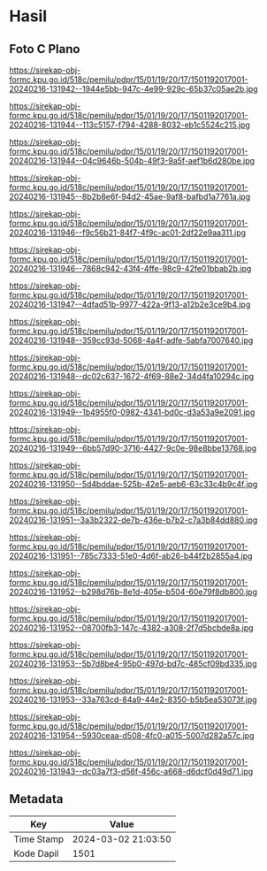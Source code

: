 # Hasil

## Foto C Plano

https://sirekap-obj-formc.kpu.go.id/518c/pemilu/pdpr/15/01/19/20/17/1501192017001-20240216-131942--1944e5bb-947c-4e99-929c-65b37c05ae2b.jpg

https://sirekap-obj-formc.kpu.go.id/518c/pemilu/pdpr/15/01/19/20/17/1501192017001-20240216-131944--113c5157-f794-4288-8032-eb1c5524c215.jpg

https://sirekap-obj-formc.kpu.go.id/518c/pemilu/pdpr/15/01/19/20/17/1501192017001-20240216-131944--04c9646b-504b-49f3-9a5f-aef1b6d280be.jpg

https://sirekap-obj-formc.kpu.go.id/518c/pemilu/pdpr/15/01/19/20/17/1501192017001-20240216-131945--8b2b8e6f-94d2-45ae-9af8-bafbd1a7761a.jpg

https://sirekap-obj-formc.kpu.go.id/518c/pemilu/pdpr/15/01/19/20/17/1501192017001-20240216-131946--f9c56b21-84f7-4f9c-ac01-2df22e9aa311.jpg

https://sirekap-obj-formc.kpu.go.id/518c/pemilu/pdpr/15/01/19/20/17/1501192017001-20240216-131946--7868c942-43f4-4ffe-98c9-42fe01bbab2b.jpg

https://sirekap-obj-formc.kpu.go.id/518c/pemilu/pdpr/15/01/19/20/17/1501192017001-20240216-131947--4dfad51b-9977-422a-9f13-a12b2e3ce9b4.jpg

https://sirekap-obj-formc.kpu.go.id/518c/pemilu/pdpr/15/01/19/20/17/1501192017001-20240216-131948--359cc93d-5068-4a4f-adfe-5abfa7007640.jpg

https://sirekap-obj-formc.kpu.go.id/518c/pemilu/pdpr/15/01/19/20/17/1501192017001-20240216-131948--dc02c637-1672-4f69-88e2-34d4fa10294c.jpg

https://sirekap-obj-formc.kpu.go.id/518c/pemilu/pdpr/15/01/19/20/17/1501192017001-20240216-131949--1b4955f0-0982-4341-bd0c-d3a53a9e2091.jpg

https://sirekap-obj-formc.kpu.go.id/518c/pemilu/pdpr/15/01/19/20/17/1501192017001-20240216-131949--6bb57d90-3716-4427-9c0e-98e8bbe13768.jpg

https://sirekap-obj-formc.kpu.go.id/518c/pemilu/pdpr/15/01/19/20/17/1501192017001-20240216-131950--5d4bddae-525b-42e5-aeb6-63c33c4b9c4f.jpg

https://sirekap-obj-formc.kpu.go.id/518c/pemilu/pdpr/15/01/19/20/17/1501192017001-20240216-131951--3a3b2322-de7b-436e-b7b2-c7a3b84dd880.jpg

https://sirekap-obj-formc.kpu.go.id/518c/pemilu/pdpr/15/01/19/20/17/1501192017001-20240216-131951--785c7333-51e0-4d6f-ab26-b44f2b2855a4.jpg

https://sirekap-obj-formc.kpu.go.id/518c/pemilu/pdpr/15/01/19/20/17/1501192017001-20240216-131952--b298d76b-8e1d-405e-b504-60e79f8db800.jpg

https://sirekap-obj-formc.kpu.go.id/518c/pemilu/pdpr/15/01/19/20/17/1501192017001-20240216-131952--08700fb3-147c-4382-a308-2f7d5bcbde8a.jpg

https://sirekap-obj-formc.kpu.go.id/518c/pemilu/pdpr/15/01/19/20/17/1501192017001-20240216-131953--5b7d8be4-95b0-497d-bd7c-485cf09bd335.jpg

https://sirekap-obj-formc.kpu.go.id/518c/pemilu/pdpr/15/01/19/20/17/1501192017001-20240216-131953--33a763cd-84a9-44e2-8350-b5b5ea53073f.jpg

https://sirekap-obj-formc.kpu.go.id/518c/pemilu/pdpr/15/01/19/20/17/1501192017001-20240216-131954--5930ceaa-d508-4fc0-a015-5007d282a57c.jpg

https://sirekap-obj-formc.kpu.go.id/518c/pemilu/pdpr/15/01/19/20/17/1501192017001-20240216-131943--dc03a7f3-d56f-456c-a668-d6dcf0d49d71.jpg


## Metadata

| Key        | Value               |
| ---------- | ------------------- |
| Time Stamp | 2024-03-02 21:03:50 |
| Kode Dapil | 1501                |



